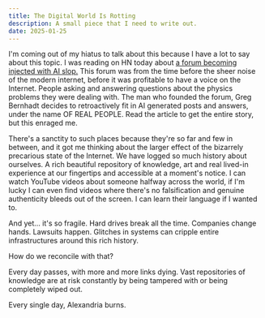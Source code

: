 ```yaml
---
title: The Digital World Is Rotting
description: A small piece that I need to write out.
date: 2025-01-25
---
```


I'm coming out of my hiatus to talk about this because I have a lot to say about this topic. I was reading on HN today about [a forum becoming injected with AI slop.](https://hallofdreams.org/posts/physicsforums/) This forum was from the time before the sheer noise of the modern internet, before it was profitable to have a voice on the Internet. People asking and answering questions about the physics problems they were dealing with. The man who founded the forum, Greg Bernhadt decides to retroactively fit in AI generated posts and answers, under the name OF REAL PEOPLE. Read the article to get the entire story, but this enraged me.

There's a sanctity to such places because they're so far and few in between, and it got me thinking about the larger effect of the bizarrely precarious state of the Internet. We have logged so much history about ourselves. A rich beautiful repository of knowledge, art and real lived-in experience at our fingertips and accessible at a moment's notice. I can watch YouTube videos about someone halfway across the world, if I'm lucky I can even find videos where there's no falsification and genuine authenticity bleeds out of the screen. I can learn their language if I wanted to.

And yet... it's so fragile. Hard drives break all the time. Companies change hands. Lawsuits happen. Glitches in systems can cripple entire infrastructures around this rich history.

How do we reconcile with that?

Every day passes, with more and more links dying. Vast repositories of knowledge are at risk constantly by being tampered with or being completely wiped out.

Every single day, Alexandria burns.
